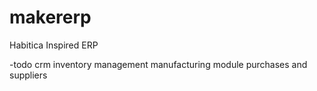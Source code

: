 # makererp

Habitica Inspired ERP

-todo
crm
inventory management
manufacturing module
purchases and suppliers

